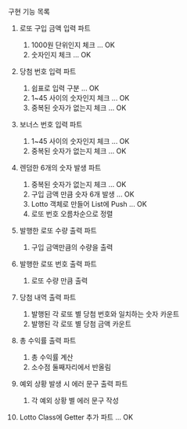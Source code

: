 구현 기능 목록
1. 로또 구입 금액 입력 파트
   1. 1000원 단위인지 체크 ... OK
   2. 숫자인지 체크 ... OK


2. 당첨 번호 입력 파트
   1. 쉽표로 입력 구분 ... OK
   2. 1~45 사이의 숫자인지 체크 ... OK
   3. 중복된 숫자가 없는지 체크 ... OK


3. 보너스 번호 입력 파트
   1. 1~45 사이의 숫자인지 체크 ... OK
   2. 중복된 숫자가 없는지 체크 ... OK


4. 렌덤한 6개의 숫자 발생 파트
   1. 중복된 숫자가 없는지 체크 ... OK
   2. 구입 금액 만큼 숫자 6개 발생 ... OK
   3. Lotto 객체로 만들어 List에 Push ... OK
   4. 로또 번호 오름차순으로 정렬


5. 발행한 로또 수량 출력 파트
   1. 구입 금액만큼의 수량을 출력


6. 발행한 로또 번호 출력 파트
   1. 로또 수량 만큼 출력


7. 당첨 내역 출력 파트
   1. 발행된 각 로또 별 당첨 번호와 일치하는 숫자 카운트
   2. 발행된 각 로또 별 당첨 금액 카운트
   

8. 총 수익률 출력 파트
   1. 총 수익률 계산
   2. 소수점 둘째자리에서 반올림


9. 예외 상황 발생 시 에러 문구 출력 파트
   1. 각 예외 상황 별 에러 문구 작성


10. Lotto Class에 Getter 추가 파트 ... OK